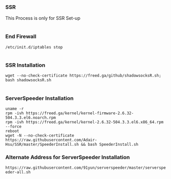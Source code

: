 ### SSR
This Process is only for SSR Set-up
#
### End Firewall
`/etc/init.d/iptables stop`
# 
### SSR Installation
`wget --no-check-certificate https://freed.ga/github/shadowsocksR.sh; bash shadowsocksR.sh`
#
### ServerSpeeder Installation
```
uname -r
rpm -ivh https://freed.ga/kernel/kernel-firmware-2.6.32-504.3.3.el6.noarch.rpm
rpm -ivh https://freed.ga/kernel/kernel-2.6.32-504.3.3.el6.x86_64.rpm --force
reboot
wget -N --no-check-certificate https://raw.githubusercontent.com/Adair-Hsu/SSR/master/SpeederInstall.sh && bash SpeederInstall.sh
```
### Alternate Address for ServerSpeeder Installation
`https://raw.githubusercontent.com/91yun/serverspeeder/master/serverspeeder-all.sh`
